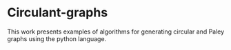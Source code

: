 # Circulant-graphs
This work presents examples of algorithms for generating circular and Paley graphs using the python language.
